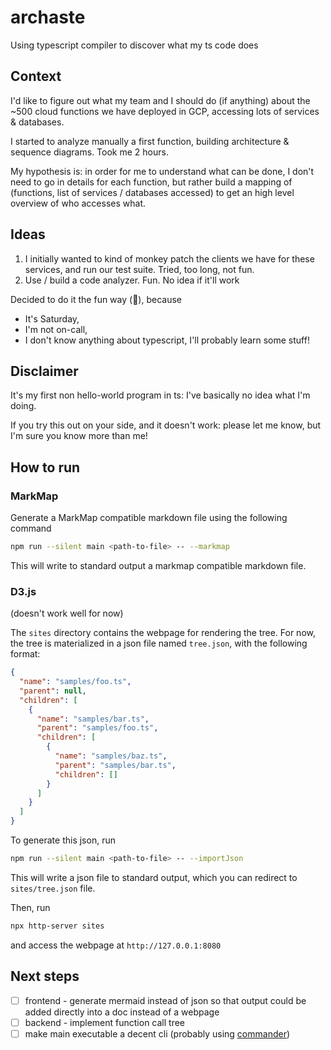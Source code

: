 # archaste

Using typescript compiler to discover what my ts code does

## Context

I'd like to figure out what my team and I should do (if anything) about the ~500 cloud functions we have deployed in GCP, accessing lots of services & databases.

I started to analyze manually a first function, building architecture & sequence diagrams. Took me 2 hours.

My hypothesis is: in order for me to understand what can be done, I don't need to go in details for each function, but rather build a mapping of (functions, list of services / databases accessed) to get an high level overview of who accesses what.

## Ideas

1. I initially wanted to kind of monkey patch the clients we have for these services, and run our test suite. Tried, too long, not fun.
1. Use / build a code analyzer. Fun. No idea if it'll work

Decided to do it the fun way (:tada:), because

- It's Saturday,
- I'm not on-call,
- I don't know anything about typescript, I'll probably learn some stuff!

## Disclaimer

It's my first non hello-world program in ts: I've basically no idea what I'm doing.

If you try this out on your side, and it doesn't work: please let me know, but I'm sure you know more than me!

## How to run

### MarkMap

Generate a MarkMap compatible markdown file using the following command

```bash
npm run --silent main <path-to-file> -- --markmap
```

This will write to standard output a markmap compatible markdown file.

### D3.js

(doesn't work well for now)

The `sites` directory contains the webpage for rendering the tree. For now, the tree is materialized in a json file named `tree.json`, with the following format:

```json
{
  "name": "samples/foo.ts",
  "parent": null,
  "children": [
    {
      "name": "samples/bar.ts",
      "parent": "samples/foo.ts",
      "children": [
        {
          "name": "samples/baz.ts",
          "parent": "samples/bar.ts",
          "children": []
        }
      ]
    }
  ]
}
```

To generate this json, run

```bash
npm run --silent main <path-to-file> -- --importJson
```

This will write a json file to standard output, which you can redirect to `sites/tree.json` file.

Then, run

```bash
npx http-server sites
```

and access the webpage at `http://127.0.0.1:8080`

## Next steps

- [ ] frontend - generate mermaid instead of json so that output could be added directly into a doc instead of a webpage
- [ ] backend - implement function call tree
- [ ] make main executable a decent cli (probably using [commander](https://www.npmjs.com/package/commander))
